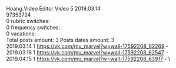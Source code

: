 Hoang.Video	Editor Video 5 2019.03.14\
97353724\
0 rubric switches:\
0 frequency switches:\
0 vacations:\
Total posts amount: 3	Posts dates amount: 3\
2019.03.14 1 https://vk.com/mu_marvel?w=wall-17592208_62269 - \
2019.03.16 1 https://vk.com/mu_marvel?w=wall-17592208_62547 - \
2019.04.15 1 https://vk.com/mu_marvel?w=wall-17592208_63917 - \
